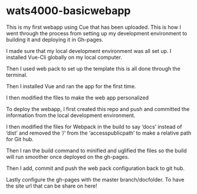 # wats4000-basicwebapp


This is my first webapp using Cue that has been uploaded. This is how I went through the process from setting up my development environment to building it and deploying it in Gh-pages.

I made sure that my local development environment was all set up. I installed Vue-Cli globally on my local computer.

Then I used web pack to set up the template this is all done through the terminal.

Then I installed Vue and ran the app for the first time. 

I then modified the files to make the web app personalized

To deploy the webapp, I first created this repo and push and committed the information from the local development environment. 

I then modified the files for Webpack in the build to say ‘docs’ instead of ‘dist’ and removed the ‘/‘ from the ‘accesspublicpath’ to make a relative path for Git hub.  

Then I ran the build command to minified and uglified the files so the build will run smoother once deployed on the gh-pages.

Then I add, commit and push the web pack configuration back to git hub.

Lastly configure the gh-pages with the master branch/docfolder. To have the site url that can be share on here!

